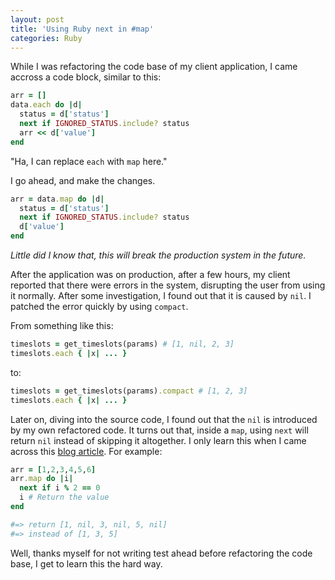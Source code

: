 ```yaml
---
layout: post
title: 'Using Ruby next in #map'
categories: Ruby
---
```



While I was refactoring the code base of my client application,
I came accross a code block, similar to this:

```ruby
arr = []
data.each do |d|
  status = d['status']
  next if IGNORED_STATUS.include? status
  arr << d['value']
end
```

"Ha, I can replace `each` with `map` here."

I go ahead, and make the changes.

```ruby
arr = data.map do |d|
  status = d['status']
  next if IGNORED_STATUS.include? status
  d['value']
end
```

_Little did I know that,
this will  break the production system in the future._

After the application was on production, after a few hours, my client
reported that there were errors in the system, disrupting the user from
using it normally.  After some investigation, I found out that it is
caused by `nil`. I patched the error quickly by using `compact`.

From something like this:
```ruby
timeslots = get_timeslots(params) # [1, nil, 2, 3]
timeslots.each { |x| ... }
```

to:
```ruby
timeslots = get_timeslots(params).compact # [1, 2, 3]
timeslots.each { |x| ... }
```

Later on, diving into the source code, I found out that the `nil`
is introduced by my own refactored code. It turns out that, inside
a `map`, using `next` will return `nil` instead of skipping it
altogether. I only learn this when I came across this
[blog article](http://code-worrier.com/blog/map-and-next/).
For example:


```ruby
arr = [1,2,3,4,5,6]
arr.map do |i|
  next if i % 2 == 0
  i # Return the value
end

#=> return [1, nil, 3, nil, 5, nil]
#=> instead of [1, 3, 5]
```

Well, thanks myself for not writing test ahead before refactoring the
code base, I get to learn this the hard way.







